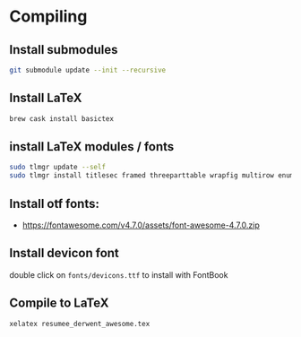 # Compiling

## Install submodules

```bash
git submodule update --init --recursive
```

## Install LaTeX

```bash
brew cask install basictex
```

## install LaTeX modules / fonts

```bash
sudo tlmgr update --self
sudo tlmgr install titlesec framed threeparttable wrapfig multirow enumitem bbding titling tabu mdframed tcolorbox textpos import varwidth needspace tocloft ntheorem environ trimspaces xifthen ifmtarg latexmk collection-fontsrecommended fontawesome sourcesanspro
```

## Install otf fonts:

- <https://fontawesome.com/v4.7.0/assets/font-awesome-4.7.0.zip>

## Install devicon font

double click on `fonts/devicons.ttf` to install with FontBook

## Compile to LaTeX

```bash
xelatex resumee_derwent_awesome.tex
```
